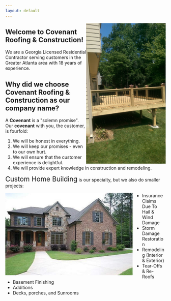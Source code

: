 ```yaml
---
layout: default
---
```



<img src="res/Deck (2).jpg" style="float:right; width: 250px">

## Welcome to Covenant Roofing & Construction!
We are a Georgia Licensed Residential Contractor serving customers in the Greater Atlanta area with 18 years of experience.


## Why did we choose Covenant Roofing & Construction as our company name?
A **Covenant** is a "solemn promise". Our **covenant** with you, the customer, is fourfold:


1. We will be honest in everything.
2. We will keep our promises - even to our own hurt.
3. We will ensure that the customer experience is delightful.
4. We will provide expert knowledge in construction and remodeling.


<span style="font-size: 1.5em">Custom Home Building</span> is our specialty, but we also do smaller projects:

<img src="res/house_front.jpg" style="float:left; margin-right: 30px; width: 400px">

- Insurance Claims Due To Hail & Wind Damage
- Storm Damage Restoration
- Remodeling (Interior & Exterior)
- Tear-Offs & Re-Roofs
- Basement Finishing
- Additions
- Decks, porches, and Sunrooms
